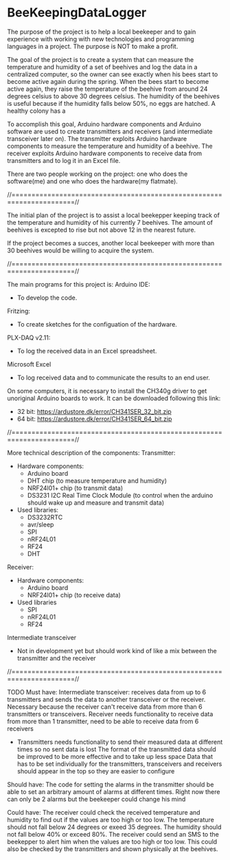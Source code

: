 # BeeKeepingDataLogger
The purpose of the project is to help a local beekeeper and to gain experience with working with new technologies and programming languages in a project. The purpose is NOT to make a profit.

The goal of the project is to create a system that can measure the temperature and humidity of a set of beehives and log the data in a centralized computer, so the owner can see exactly when his bees start to become active again during the spring. When the bees start to become active again, they raise the temperature of the beehive from around 24 degrees celsius to above 30 degrees celsius. The humidity of the beehives is useful because if the humidity falls below 50%, no eggs are hatched. A healthy colony has a 

To accomplish this goal, Arduino hardware components and Arduino software are used to create transmitters and receivers (and intermediate transceiver later on). The transmitter exploits Arduino hardware components to measure the temperature and humidity of a beehive. The receiver exploits Arduino hardware components to receive data from transmitters and to log it in an Excel file.

There are two people working on the project: one who does the software(me) and one who does the hardware(my flatmate).


//======================================================================//

The initial plan of the project is to assist a local beekepper keeping track of the temperature and humidity of his currently 7 beehives. The amount of beehives is excepted to rise but not above 12 in the nearest future.

If the project becomes a succes, another local beekeeper with more than 30 beehives would be willing to acquire the system.


//======================================================================//

The main programs for this project is:
Arduino IDE:
- To develop the code.

Fritzing:
- To create sketches for the configuation of the hardware.

PLX-DAQ v2.11:
- To log the received data in an Excel spreadsheet.

Microsoft Excel
- To log received data and to communicate the results to an end user.

On some computers, it is necessary to install the CH340g driver to get unoriginal Arduino boards to work. It can be downloaded following this link: 
- 32 bit: https://ardustore.dk/error/CH341SER_32_bit.zip 
- 64 bit: https://ardustore.dk/error/CH341SER_64_bit.zip


//======================================================================//

More technical description of the components:
Transmitter:
- Hardware components:
    - Arduino board
    - DHT chip (to measure temperature and humidity)
    - NRF24l01+ chip (to transmit data)
    - DS3231 I2C Real Time Clock Module (to control when the arduino should wake up and measure and transmit data)
- Used libraries:
    - DS3232RTC
    - avr/sleep
    - SPI
    - nRF24L01
    - RF24
    - DHT

Receiver:
- Hardware components:
    - Arduino board
    - NRF24l01+ chip (to receive data)
- Used libraries
    - SPI
    - nRF24L01
    - RF24

Intermediate transceiver
- Not in development yet but should work kind of like a mix between the transmitter and the receiver


//======================================================================//

TODO
Must have:
Intermediate transceiver: receives data from up to 6 transmitters and sends the data to another transceiver or the receiver. Necessary because the receiver can't receive data from more than 6 transmitters or transceivers.
Receiver needs functionality to receive data from more than 1 transmitter, need to be able to receive data from 6 receivers
- Transmitters needs functionality to send their measured data at different times so no sent data is lost
The format of the transmitted data should be improved to be more effective and to take up less space
Data that has to be set individually for the transmitters, transceivers and receivers should appear in the top so they are easier to configure

Should have:
The code for setting the alarms in the transmitter should be able to set an arbitrary amount of alarms at different times. Right now there can only be 2 alarms but the beekeeper could change his mind

Could have:
The receiver could check the received temperature and humidity to find out if the values are too high or too low. The temperature should not fall below 24 degrees or exeed 35 degrees. The humidity should not fall below 40% or exceed 80%. The receiver could send an SMS to the beekepper to alert him when the values are too high or too low. This could also be checked by the transmitters and shown physically at the beehives.

